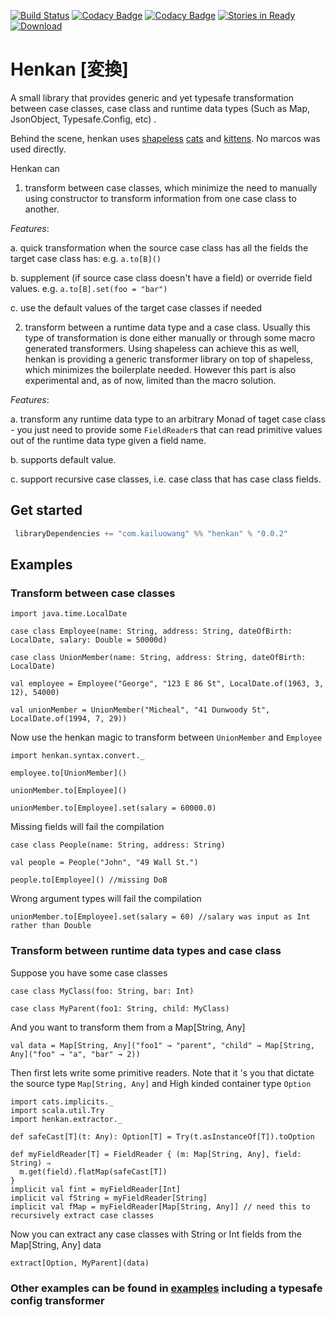 [![Build Status](https://travis-ci.org/kailuowang/henkan.svg)](https://travis-ci.org/kailuowang/henkan)
[![Codacy Badge](https://api.codacy.com/project/badge/grade/94b5ef789e73441ca101c5d0e083aef6)](https://www.codacy.com/app/kailuo-wang/henkan)
[![Codacy Badge](https://api.codacy.com/project/badge/coverage/94b5ef789e73441ca101c5d0e083aef6)](https://www.codacy.com/app/kailuo-wang/henkan)
[![Stories in Ready](https://badge.waffle.io/kailuowang/henkan.svg?label=ready&title=Ready)](http://waffle.io/kailuowang/henkan)
[ ![Download](https://api.bintray.com/packages/kailuowang/maven/henkan-core/images/download.svg) ](https://bintray.com/kailuowang/maven/henkan-core/_latestVersion)

# Henkan [変換]

A small library that provides generic and yet typesafe transformation between case classes, case class and runtime data types (Such as Map, JsonObject, Typesafe.Config, etc) .

Behind the scene, henkan uses [shapeless](https://github.com/milessabin/shapeless) [cats](https://github.com/typelevel/cats) and [kittens](https://github.com/milessabin/kittens). No marcos was used directly.

Henkan can

1. transform between case classes, which minimize the need to manually using constructor to transform information from one case class to another.

  *Features*:

  a. quick transformation when the source case class has all the fields the target case class has: e.g. `a.to[B]()`

  b. supplement (if source case class doesn't have a field) or override field values. e.g. `a.to[B].set(foo = "bar")`

  c. use the default values of the target case classes if needed

2. transform between a runtime data type and a case class. Usually this type of transformation is done either manually or through some macro generated transformers. Using shapeless can achieve this as well, henkan is providing a generic transformer library on top of shapeless, which minimizes the boilerplate needed. However this part is also experimental and, as of now, limited than the macro solution.

  *Features*:

  a. transform any runtime data type to an arbitrary Monad of taget case class - you just need to provide some `FieldReader`s that can read primitive values out of the runtime data type given a field name.

  b. supports default value.

  c. support recursive case classes, i.e. case class that has case class fields.

## Get started 

```scala
 libraryDependencies += "com.kailuowang" %% "henkan" % "0.0.2"
```

## Examples

### Transform between case classes


```tut:silent
import java.time.LocalDate

case class Employee(name: String, address: String, dateOfBirth: LocalDate, salary: Double = 50000d)

case class UnionMember(name: String, address: String, dateOfBirth: LocalDate)

val employee = Employee("George", "123 E 86 St", LocalDate.of(1963, 3, 12), 54000)

val unionMember = UnionMember("Micheal", "41 Dunwoody St", LocalDate.of(1994, 7, 29))
```

Now use the henkan magic to transform between `UnionMember` and `Employee`
```tut
import henkan.syntax.convert._

employee.to[UnionMember]()

unionMember.to[Employee]()

unionMember.to[Employee].set(salary = 60000.0)

```
Missing fields will fail the compilation
```tut
case class People(name: String, address: String)

val people = People("John", "49 Wall St.")
```
```tut:fail
people.to[Employee]() //missing DoB

```
Wrong argument types will fail the compilation
```tut:fail
unionMember.to[Employee].set(salary = 60) //salary was input as Int rather than Double

```


### Transform between runtime data types and case class

Suppose you have some case classes
```tut:silent:reset
case class MyClass(foo: String, bar: Int)

case class MyParent(foo1: String, child: MyClass)
```
And you want to transform them from a Map[String, Any]
```tut:silent
val data = Map[String, Any]("foo1" → "parent", "child" → Map[String, Any]("foo" → "a", "bar" → 2))
```

Then first lets write some primitive readers. Note that it 's you that dictate the source type `Map[String, Any]` and High kinded container type `Option`

```tut:silent
import cats.implicits._
import scala.util.Try
import henkan.extractor._

def safeCast[T](t: Any): Option[T] = Try(t.asInstanceOf[T]).toOption

def myFieldReader[T] = FieldReader { (m: Map[String, Any], field: String) ⇒
  m.get(field).flatMap(safeCast[T])
}
implicit val fint = myFieldReader[Int]
implicit val fString = myFieldReader[String]
implicit val fMap = myFieldReader[Map[String, Any]] // need this to recursively extract case classes
```

Now you can extract any case classes with String or Int fields from the Map[String, Any] data

```tut
extract[Option, MyParent](data)
```

### Other examples can be found in [examples](examples/src/main/scala/henkan/example) including a typesafe config transformer

